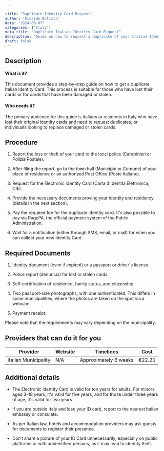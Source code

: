 ```yaml
---

title: "Duplicate Identity Card Request"
author: "Ricardo Batista"
date: "2024-06-07"
categories: ["Italy"]
meta_title: "Duplicate Italian Identity Card Request"
description: "Guide on how to request a duplicate of your Italian Identity Card"
draft: false
---
```


## Description
#### What is it?
This document provides a step-by-step guide on how to get a duplicate Italian Identity Card. This process is suitable for those who have lost their cards or for cards that have been damaged or stolen.

#### Who needs it?
The primary audience for this guide is Italians or residents in Italy who have lost their original identity cards and need to request duplicates, or individuals looking to replace damaged or stolen cards.

## Procedure

1. Report the loss or theft of your card to the local police (Carabinieri or Polizia Postale).
   
2. After filing the report, go to the town hall (Municipio or Comune) of your place of residence or an authorized Post Office (Poste Italiane). 

3. Request for the Electronic Identity Card (Carta d'Identità Elettronica, CIE). 

4. Provide the necessary documents proving your identity and residency (details in the next section).

5. Pay the required fee for the duplicate identity card. It's also possible to pay via PagoPA, the official payment system of the Public Administration.

6. Wait for a notification (either through SMS, email, or mail) for when you can collect your new Identity Card.

## Required Documents

1. Identity document (even if expired) or a passport or driver's license.

2. Police report (denuncia) for lost or stolen cards.

3. Self-certification of residence, family status, and citizenship.

4. Two passport-size photographs, with one authenticated. This differs in some municipalities, where the photos are taken on the spot via a webcam.

5. Payment receipt.

Please note that the requirements may vary depending on the municipality.

## Providers that can do it for you

| Provider        |     Website     |     Timelines    |       Cost      |
| --------------- | --------------- |  :-------------: | :-------------: |
| Italian Municipality  | N/A  |  Approximately 6 weeks    |     €22.21    |

## Additional details

- The Electronic Identity Card is valid for ten years for adults. For minors aged 3-18 years, it's valid for five years, and for those under three years of age, it's valid for two years.

- If you are outside Italy and lose your ID card, report to the nearest Italian embassy or consulate.

- As per Italian law, hotels and accommodation providers may ask guests for documents to register their presence.

- Don’t share a picture of your ID Card unnecessarily, especially on public platforms or with unidentified persons, as it may lead to identity theft.